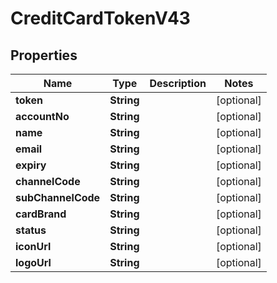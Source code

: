 

# CreditCardTokenV43


## Properties

| Name | Type | Description | Notes |
|------------ | ------------- | ------------- | -------------|
|**token** | **String** |  |  [optional] |
|**accountNo** | **String** |  |  [optional] |
|**name** | **String** |  |  [optional] |
|**email** | **String** |  |  [optional] |
|**expiry** | **String** |  |  [optional] |
|**channelCode** | **String** |  |  [optional] |
|**subChannelCode** | **String** |  |  [optional] |
|**cardBrand** | **String** |  |  [optional] |
|**status** | **String** |  |  [optional] |
|**iconUrl** | **String** |  |  [optional] |
|**logoUrl** | **String** |  |  [optional] |



